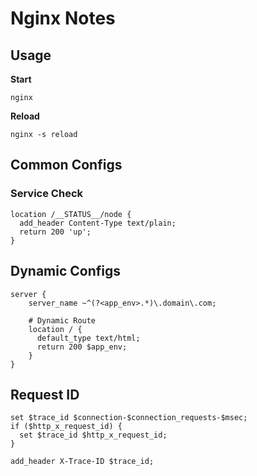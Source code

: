 # Nginx Notes #



## Usage ##


**Start**
```
nginx
```

**Reload**
```
nginx -s reload
```



## Common Configs ###


### Service Check ###


```
location /__STATUS__/node {
  add_header Content-Type text/plain;
  return 200 'up';
}
```



## Dynamic Configs ##

```
server {
    server_name ~^(?<app_env>.*)\.domain\.com;
    
    # Dynamic Route
    location / {
      default_type text/html;
      return 200 $app_env;
    }
}
```


## Request ID ##

```
set $trace_id $connection-$connection_requests-$msec;
if ($http_x_request_id) {
  set $trace_id $http_x_request_id;
}

add_header X-Trace-ID $trace_id;
```